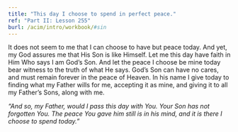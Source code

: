 ```yaml
---
title: "This day I choose to spend in perfect peace."
ref: "Part II: Lesson 255"
burl: /acim/intro/workbook/#sin
---
```


It does not seem to me that I can choose to have but peace today. And
yet, my God assures me that His Son is like Himself. Let me this day
have faith in Him Who says I am God’s Son. And let the peace I choose be
mine today bear witness to the truth of what He says. God’s Son can have
no cares, and must remain forever in the peace of Heaven. In his name I
give today to finding what my Father wills for me, accepting it as mine,
and giving it to all my Father’s Sons, along with me.

*“And so, my Father, would I pass this day with You. Your Son has not
forgotten You. The peace You gave him still is in his mind, and it is
there I choose to spend today.”*

